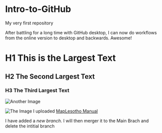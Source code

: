 # Intro-to-GitHub
My very first repository

After battling for a long time with GitHub desktop, I can now do workflows from the online version to desktop and backwards. Awesome!

# H1 This is the Largest Text

## H2 The Second Largest Text

### H3 The Third Largest Text

![Another Image](https://github.com/Nuts2001/Intro-to-GitHub/blob/main/VIRB0178.jpg)

![The Image I uploaded](http://rustyb.github.io/lesotho_manual/img/fingal.png)
[MapLesotho Manual](http://rustyb.github.io/lesotho_manual/)

I have added a *new branch*. I will then merger it to the Main Brach and delete the intitial branch
